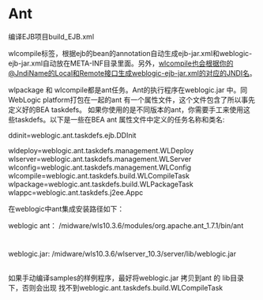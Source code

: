 # Ant

编译EJB项目build_EJB.xml


wlcompile标签，根据ejb的bean的annotation自动生成ejb-jar.xml和weblogic-ejb-jar.xml自动放在META-INF目录里面。另外，wlcompile也会根据你的@JndiName的Local和Remote接口生成weblogic-ejb-jar.xml的对应的JNDI名。


wlpackage 和 wlcompile都是ant任务。Ant的执行程序在weblogic.jar 中。同WebLogic platform打包在一起的ant 有一个属性文件，这个文件包含了所以事先定义好的BEA taskdefs。
如果你使用的是不同版本的ant，你需要手工来使用这些taskdefs。以下是一些在BEA ant 属性文件中定义的任务名称和类名:

ddinit=weblogic.ant.taskdefs.ejb.DDInit

wldeploy=weblogic.ant.taskdefs.management.WLDeploy
wlserver=weblogic.ant.taskdefs.management.WLServer
wlconfig=weblogic.ant.taskdefs.management.WLConfig
wlcompile=weblogic.ant.taskdefs.build.WLCompileTask
wlpackage=weblogic.ant.taskdefs.build.WLPackageTask
wlappc=weblogic.ant.taskdefs.j2ee.Appc



在weblogic中ant集成安装路径如下：

weblogic ant：
/midware/wls10.3.6/modules/org.apache.ant_1.7.1/bin/ant
#
weblogic.jar:
/midware/wls10.3.6/wlserver_10.3/server/lib/weblogic.jar
##
如果手动编译samples的样例程序，最好将weblogic.jar 拷贝到ant 的 lib目录下，否则会出现 找不到weblogic.ant.taskdefs.build.WLCompileTask 
